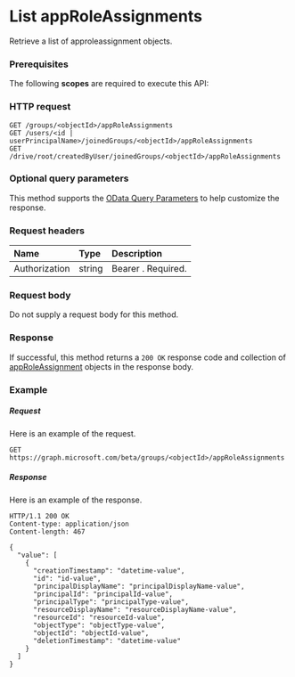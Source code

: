 # List appRoleAssignments

Retrieve a list of approleassignment objects.
### Prerequisites
The following **scopes** are required to execute this API: 
### HTTP request
<!-- { "blockType": "ignored" } -->
```http
GET /groups/<objectId>/appRoleAssignments
GET /users/<id | userPrincipalName>/joinedGroups/<objectId>/appRoleAssignments
GET /drive/root/createdByUser/joinedGroups/<objectId>/appRoleAssignments
```
### Optional query parameters
This method supports the [OData Query Parameters](http://graph.microsoft.io/docs/overview/query_parameters) to help customize the response.

### Request headers
| Name       | Type | Description|
|:-----------|:------|:----------|
| Authorization  | string  | Bearer <token>. Required. |

### Request body
Do not supply a request body for this method.
### Response
If successful, this method returns a `200 OK` response code and collection of [appRoleAssignment](../resources/approleassignment.md) objects in the response body.
### Example
##### Request
Here is an example of the request.
<!-- {
  "blockType": "request",
  "name": "get_approleassignments"
}-->
```http
GET https://graph.microsoft.com/beta/groups/<objectId>/appRoleAssignments
```
##### Response
Here is an example of the response.
<!-- {
  "blockType": "response",
  "truncated": false,
  "@odata.type": "microsoft.graph.approleassignment",
  "isCollection": true
} -->
```http
HTTP/1.1 200 OK
Content-type: application/json
Content-length: 467

{
  "value": [
    {
      "creationTimestamp": "datetime-value",
      "id": "id-value",
      "principalDisplayName": "principalDisplayName-value",
      "principalId": "principalId-value",
      "principalType": "principalType-value",
      "resourceDisplayName": "resourceDisplayName-value",
      "resourceId": "resourceId-value",
      "objectType": "objectType-value",
      "objectId": "objectId-value",
      "deletionTimestamp": "datetime-value"
    }
  ]
}
```

<!-- uuid: 8fcb5dbc-d5aa-4681-8e31-b001d5168d79
2015-10-25 14:57:30 UTC -->
<!-- {
  "type": "#page.annotation",
  "description": "List appRoleAssignments",
  "keywords": "",
  "section": "documentation",
  "tocPath": ""
}-->